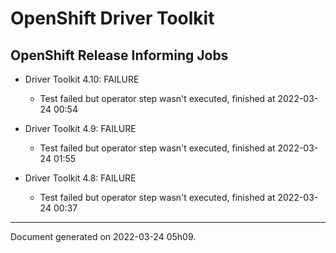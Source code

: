 
OpenShift Driver Toolkit
========================

OpenShift Release Informing Jobs
--------------------------------



* Driver Toolkit 4.10: FAILURE
  - Test failed but operator step wasn't executed, finished at 2022-03-24 00:54



* Driver Toolkit 4.9: FAILURE
  - Test failed but operator step wasn't executed, finished at 2022-03-24 01:55



* Driver Toolkit 4.8: FAILURE
  - Test failed but operator step wasn't executed, finished at 2022-03-24 00:37

---
Document generated on 2022-03-24 05h09.

